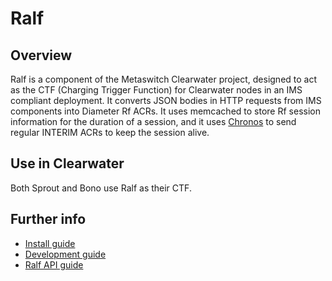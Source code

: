 Ralf
==============

Overview
--------
Ralf is a component of the Metaswitch Clearwater project, designed to act as the CTF (Charging Trigger Function) for Clearwater nodes in an IMS compliant deployment. It converts JSON bodies in HTTP requests from IMS components into Diameter Rf ACRs. It uses memcached to store Rf session information for the duration of a session, and it uses [Chronos](https://github.com/Metaswitch/chronos) to send regular INTERIM ACRs to keep the session alive.

Use in Clearwater
-----------------
Both Sprout and Bono use Ralf as their CTF.

Further info
------------
* [Install guide](http://clearwater.readthedocs.org/en/stable/Installation_Instructions/index.html)
* [Development guide](docs/Development.md)
* [Ralf API guide](docs/API.md)
